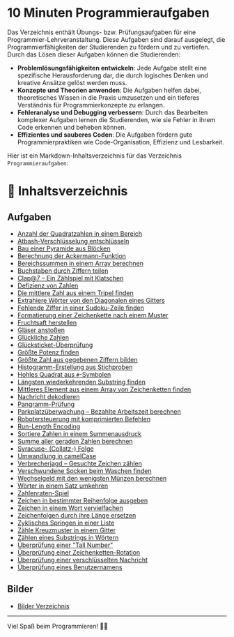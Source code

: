 # 10 Minuten Programmieraufgaben

Das Verzeichnis enthält Übungs- bzw. Prüfungsaufgaben für eine Programmier-Lehrveranstaltung. Diese Aufgaben sind darauf ausgelegt, die Programmierfähigkeiten der Studierenden zu fördern und zu vertiefen. Durch das Lösen dieser Aufgaben können die Studierenden:

- **Problemlösungsfähigkeiten entwickeln**: Jede Aufgabe stellt eine spezifische Herausforderung dar, die durch logisches Denken und kreative Ansätze gelöst werden muss.
- **Konzepte und Theorien anwenden**: Die Aufgaben helfen dabei, theoretisches Wissen in die Praxis umzusetzen und ein tieferes Verständnis für Programmierkonzepte zu erlangen.
- **Fehleranalyse und Debugging verbessern**: Durch das Bearbeiten komplexer Aufgaben lernen die Studierenden, wie sie Fehler in ihrem Code erkennen und beheben können.
- **Effizientes und sauberes Coden**: Die Aufgaben fördern gute Programmierpraktiken wie Code-Organisation, Effizienz und Lesbarkeit.
  
Hier ist ein Markdown-Inhaltsverzeichnis für das Verzeichnis `Programmieraufgaben`:

# 📖 Inhaltsverzeichnis

## Aufgaben

- [Anzahl der Quadratzahlen in einem Bereich](https://github.com/TeleparioAlf/Programmieraufgaben/blob/main/Anzahl%20der%20Quadratzahlen%20in%20einem%20Bereich.md)
- [Atbash-Verschlüsselung entschlüsseln](https://github.com/TeleparioAlf/Programmieraufgaben/blob/main/Atbash-Verschl%C3%BCsselung%20entschl%C3%BCsseln.md)
- [Bau einer Pyramide aus Blöcken](https://github.com/TeleparioAlf/Programmieraufgaben/blob/main/Bau%20einer%20Pyramide%20aus%20Bl%C3%B6cken.md)
- [Berechnung der Ackermann-Funktion](https://github.com/TeleparioAlf/Programmieraufgaben/blob/main/Berechnung%20der%20Ackermann-Funktion.md)
- [Bereichssummen in einem Array berechnen](https://github.com/TeleparioAlf/Programmieraufgaben/blob/main/Bereichssummen%20in%20einem%20Array%20berechnen.md)
- [Buchstaben durch Ziffern teilen](https://github.com/TeleparioAlf/Programmieraufgaben/blob/main/Buchstaben%20durch%20Ziffern%20teilen.md)
- [Clap@7 – Ein Zählspiel mit Klatschen](https://github.com/TeleparioAlf/Programmieraufgaben/blob/main/Clap@7%20%E2%80%93%20Ein%20Z%C3%A4hlspiel%20mit%20Klatschen.md)
- [Defizienz von Zahlen](https://github.com/TeleparioAlf/Programmieraufgaben/blob/main/Defizienz%20von%20Zahlen.md)
- [Die mittlere Zahl aus einem Tripel finden](https://github.com/TeleparioAlf/Programmieraufgaben/blob/main/Die%20mittlere%20Zahl%20aus%20einem%20Tripel%20finden.md)
- [Extrahiere Wörter von den Diagonalen eines Gitters](https://github.com/TeleparioAlf/Programmieraufgaben/blob/main/Extrahiere%20W%C3%B6rter%20von%20den%20Diagonalen%20eines%20Gitters.md)
- [Fehlende Ziffer in einer Sudoku-Zeile finden](https://github.com/TeleparioAlf/Programmieraufgaben/blob/main/Fehlende%20Ziffer%20in%20einer%20Sudoku-Zeile%20finden.md)
- [Formatierung einer Zeichenkette nach einem Muster](https://github.com/TeleparioAlf/Programmieraufgaben/blob/main/Formatierung%20einer%20Zeichenkette%20nach%20einem%20Muster.md)
- [Fruchtsaft herstellen](https://github.com/TeleparioAlf/Programmieraufgaben/blob/main/Fruchtsaft%20herstellen.md)
- [Gläser anstoßen](https://github.com/TeleparioAlf/Programmieraufgaben/blob/main/Gl%C3%A4ser%20ansto%C3%9Fen.md)
- [Glückliche Zahlen](https://github.com/TeleparioAlf/Programmieraufgaben/blob/main/Gl%C3%BCckliche%20Zahlen.md)
- [Glücksticket-Überprüfung](https://github.com/TeleparioAlf/Programmieraufgaben/blob/main/Gl%C3%BCcksticket-%C3%9Cberpr%C3%BCfung.md)
- [Größte Potenz finden](https://github.com/TeleparioAlf/Programmieraufgaben/blob/main/Gr%C3%B6%C3%9Fte%20Potenz%20finden.md)
- [Größte Zahl aus gegebenen Ziffern bilden](https://github.com/TeleparioAlf/Programmieraufgaben/blob/main/Gr%C3%B6%C3%9Fte%20Zahl%20aus%20gegebenen%20Ziffern%20bilden.md)
- [Histogramm-Erstellung aus Stichproben](https://github.com/TeleparioAlf/Programmieraufgaben/blob/main/Histogramm-Erstellung%20aus%20Stichproben.md)
- [Hohles Quadrat aus `#`-Symbolen](https://github.com/TeleparioAlf/Programmieraufgaben/blob/main/Hohles%20Quadrat%20aus%20%60%23%60-Symbolen.md)
- [Längsten wiederkehrenden Substring finden](https://github.com/TeleparioAlf/Programmieraufgaben/blob/main/L%C3%A4ngsten%20wiederkehrenden%20Substring%20finden)
- [Mittleres Element aus einem Array von Zeichenketten finden](https://github.com/TeleparioAlf/Programmieraufgaben/blob/main/Mittleres%20Element%20aus%20einem%20Array%20von%20Zeichenketten%20finden.md)
- [Nachricht dekodieren](https://github.com/TeleparioAlf/Programmieraufgaben/blob/main/Nachricht%20dekodieren.md)
- [Pangramm-Prüfung](https://github.com/TeleparioAlf/Programmieraufgaben/blob/main/Pangramm-Pr%C3%BCfung.md)
- [Parkplatzüberwachung – Bezahlte Arbeitszeit berechnen](https://github.com/TeleparioAlf/Programmieraufgaben/blob/main/Parkplatz%C3%BCberwachung%20%E2%80%93%20Bezahlte%20Arbeitszeit%20berechnen.md)
- [Robotersteuerung mit komprimierten Befehlen](https://github.com/TeleparioAlf/Programmieraufgaben/blob/main/Robotersteuerung%20mit%20komprimierten%20Befehlen.md)
- [Run-Length Encoding](https://github.com/TeleparioAlf/Programmieraufgaben/blob/main/Run-Length%20Encoding.md)
- [Sortiere Zahlen in einem Summenausdruck](https://github.com/TeleparioAlf/Programmieraufgaben/blob/main/Sortiere%20Zahlen%20in%20einem%20Summenausdruck.md)
- [Summe aller geraden Zahlen berechnen](https://github.com/TeleparioAlf/Programmieraufgaben/blob/main/Summe%20aller%20geraden%20Zahlen%20berechnen.md)
- [Syracuse- (Collatz-) Folge](https://github.com/TeleparioAlf/Programmieraufgaben/blob/main/Syracuse-%20(Collatz-)%20Folge.md)
- [Umwandlung in camelCase](https://github.com/TeleparioAlf/Programmieraufgaben/blob/main/Umwandlung%20in%20camelCase.md)
- [Verbrecherjagd – Gesuchte Zeichen zählen](https://github.com/TeleparioAlf/Programmieraufgaben/blob/main/Verbrecherjagd%20%E2%80%93%20Gesuchte%20Zeichen%20z%C3%A4hlen.md)
- [Verschwundene Socken beim Waschen finden](https://github.com/TeleparioAlf/Programmieraufgaben/blob/main/Verschwundene%20Socken%20beim%20Waschen%20finden.md)
- [Wechselgeld mit den wenigsten Münzen berechnen](https://github.com/TeleparioAlf/Programmieraufgaben/blob/main/Wechselgeld%20mit%20den%20wenigsten%20M%C3%BCnzen%20berechnen.md)
- [Wörter in einem Satz umkehren](https://github.com/TeleparioAlf/Programmieraufgaben/blob/main/W%C3%B6rter%20in%20einem%20Satz%20umkehren.md)
- [Zahlenraten-Spiel](https://github.com/TeleparioAlf/Programmieraufgaben/blob/main/Zahlenraten-Spiel.md)
- [Zeichen in bestimmter Reihenfolge ausgeben](https://github.com/TeleparioAlf/Programmieraufgaben/blob/main/Zeichen%20in%20bestimmter%20Reihenfolge%20ausgeben.md)
- [Zeichen in einem Wort vervielfachen](https://github.com/TeleparioAlf/Programmieraufgaben/blob/main/Zeichen%20in%20einem%20Wort%20vervielfachen.md)
- [Zeichenfolgen durch ihre Länge ersetzen](https://github.com/TeleparioAlf/Programmieraufgaben/blob/main/Zeichenfolgen%20durch%20ihre%20L%C3%A4nge%20ersetzen.md)
- [Zyklisches Springen in einer Liste](https://github.com/TeleparioAlf/Programmieraufgaben/blob/main/Zyklisches%20Springen%20in%20einer%20Liste.md)
- [Zähle Kreuzmuster in einem Gitter](https://github.com/TeleparioAlf/Programmieraufgaben/blob/main/Z%C3%A4hle%20Kreuzmuster%20in%20einem%20Gitter.md)
- [Zählen eines Substrings in Wörtern](https://github.com/TeleparioAlf/Programmieraufgaben/blob/main/Z%C3%A4hlen%20eines%20Substrings%20in%20W%C3%B6rtern.md)
- [Überprüfung einer "Tall Number"](https://github.com/TeleparioAlf/Programmieraufgaben/blob/main/%C3%9Cberpr%C3%BCfung%20einer%20%22Tall%20Number%22.md)
- [Überprüfung einer Zeichenketten-Rotation](https://github.com/TeleparioAlf/Programmieraufgaben/blob/main/%C3%9Cberpr%C3%BCfung%20einer%20Zeichenketten-Rotation.md)
- [Überprüfung einer verschlüsselten Nachricht](https://github.com/TeleparioAlf/Programmieraufgaben/blob/main/%C3%9Cberpr%C3%BCfung%20einer%20verschl%C3%BCsselten%20Nachricht.md)
- [Überprüfung eines Benutzernamens](https://github.com/TeleparioAlf/Programmieraufgaben/blob/main/%C3%9Cberpr%C3%BCfung%20eines%20Benutzernamens.md)

## Bilder

- [Bilder Verzeichnis](https://github.com/TeleparioAlf/Programmieraufgaben/tree/main/Bilder)

---

Viel Spaß beim Programmieren! 🚀😊
